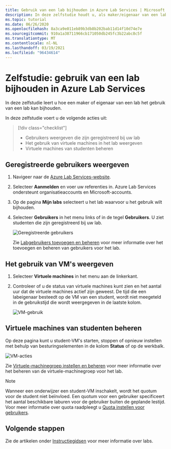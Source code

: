 ```yaml
---
title: Gebruik van een lab bijhouden in Azure Lab Services | Microsoft Docs
description: In deze zelfstudie houdt u, als maker/eigenaar van een lab, het gebruik van uw lab bij.
ms.topic: tutorial
ms.date: 06/26/2020
ms.openlocfilehash: 8a3ca9e011eb89b3db8b202bab11d14f10d74e7e
ms.sourcegitcommit: 910a1a38711966cb171050db245fc3b22abc8c5f
ms.translationtype: MT
ms.contentlocale: nl-NL
ms.lasthandoff: 03/19/2021
ms.locfileid: "96434614"
---
```

# <a name="tutorial-track-usage-of-a-lab-in-azure-lab-service"></a>Zelfstudie: gebruik van een lab bijhouden in Azure Lab Services
In deze zelfstudie leert u hoe een maker of eigenaar van een lab het gebruik van een lab kan bijhouden.

In deze zelfstudie voert u de volgende acties uit:

> [!div class="checklist"]
> * Gebruikers weergeven die zijn geregistreerd bij uw lab
> * Het gebruik van virtuele machines in het lab weergeven
> * Virtuele machines van studenten beheren 


## <a name="view-registered-users"></a>Geregistreerde gebruikers weergeven

1. Navigeer naar de [Azure Lab Services-website](https://labs.azure.com). 
2. Selecteer **Aanmelden** en voer uw referenties in. Azure Lab Services ondersteunt organisatieaccounts en Microsoft-accounts.
3. Op de pagina **Mijn labs** selecteert u het lab waarvoor u het gebruik wilt bijhouden. 
4. Selecteer **Gebruikers** in het menu links of in de tegel **Gebruikers**. U ziet studenten die zijn geregistreerd bij uw lab.  

    ![Geregistreerde gebruikers](./media/tutorial-track-usage/registered-users.png)

    Zie [Labgebruikers toevoegen en beheren](how-to-configure-student-usage.md) voor meer informatie over het toevoegen en beheren van gebruikers voor het lab.

## <a name="view-the-usage-of-vms"></a>Het gebruik van VM's weergeven

1. Selecteer **Virtuele machines** in het menu aan de linkerkant. 
2. Controleer of u de status van virtuele machines kunt zien en het aantal uur dat de virtuele machines actief zijn geweest. De tijd die een labeigenaar besteedt op de VM van een student, wordt niet meegeteld in de gebruikstijd die wordt weergegeven in de laatste kolom. 

    ![VM-gebruik](./media/tutorial-track-usage/vm-usage.png)

## <a name="manage-student-vms"></a>Virtuele machines van studenten beheren 
Op deze pagina kunt u student-VM's starten, stoppen of opnieuw instellen met behulp van besturingselementen in de kolom **Status** of op de werkbalk.

![VM-acties](./media/tutorial-track-usage/vm-controls.png)

Zie [Virtuele-machinegroep instellen en beheren](how-to-set-virtual-machine-passwords.md) voor meer informatie over het beheren van de virtuele-machinegroep voor het lab.

> [!NOTE]
> Wanneer een onderwijzer een student-VM inschakelt, wordt het quotum voor de student niet beïnvloed. Een quotum voor een gebruiker specificeert het aantal beschikbare laburen voor de gebruiker buiten de geplande lestijd. Voor meer informatie over quota raadpleegt u [Quota instellen voor gebruikers](how-to-configure-student-usage.md?#set-quotas-for-users).

## <a name="next-steps"></a>Volgende stappen
Zie de artikelen onder [Instructiegidsen](how-to-manage-lab-accounts.md) voor meer informatie over labs.

